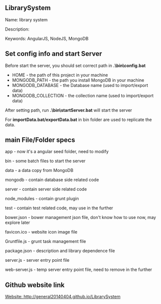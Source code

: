 <h2>LibrarySystem</h2>

<p>Name: library system</p>
<p>Description:</p>
<p>Keywords: AngularJS, NodeJS, MongoDB</p>

<h2>Set config info and start Server</h2>
<p>Before start the server, you should set correct path in <strong>.\bin\config.bat</strong></p>
<ul>
	<li>HOME - the path of this project in your machine</li>
	<li>MONGODB_PATH - the path you install MongoDB in your machine</li>
	<li>MONGODB_DATABASE - the Database name (used to import/export data)</li>
	<li>MONGODB_COLLECTION - the collection name (used to import/export data)</li>
</ul>
<p>After setting path, run <strong>.\bin\startServer.bat</strong> will start the server</p>
<p>For <strong>importData.bat/exportData.bat</strong> in bin folder are used to replicate the data.</p>

<h2>main File/Folder specs</h2>

<p>app - now it's a angular seed folder, need to modify</p>
<p>bin - some batch files to start the server</p>
<p>data - a data copy from MongoDB </p>
<p>mongodb - contain database side related code</p>
<p>server - contain server side related code</p>
<p>node_modules - contain grunt plugin</p>
<p>test - contain test related code, may use in the further</p>
<p>bower.json - bower management json file, don't know how to use now, may explore later</p>
<p>favicon.ico - website icon image file</p>
<p>Gruntfile.js - grunt task management file</p>
<p>package.json - description and library dependence file</p>
<p>server.js - server entry point file</p>
<p>web-server.js - temp server entry point file, need to remove in the further</p>

<h2>Github website link</h2>

<p><a href="Website: http://general20140404.github.io/LibrarySystem">Website: http://general20140404.github.io/LibrarySystem</a></p>
